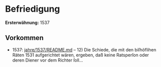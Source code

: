# Befriedigung

**Ersterwähnung:** 1537

## Vorkommen
- 1537: [jahre/1537/README.md](../jahre/1537/README.md) – 12) Die Schiede, die mit den biſhöflihen Räten
1531 aufgerichtet wären, ergeben, daß keine Ratsperſon
oder deren Diener vor dem Richter ſoll...
